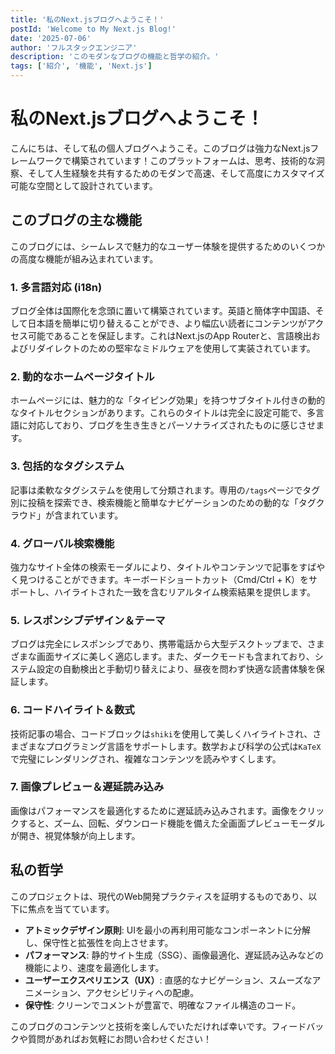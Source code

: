 ```yaml
---
title: '私のNext.jsブログへようこそ！'
postId: 'Welcome to My Next.js Blog!'
date: '2025-07-06'
author: 'フルスタックエンジニア'
description: 'このモダンなブログの機能と哲学の紹介。'
tags: ['紹介', '機能', 'Next.js']
---
```


# 私のNext.jsブログへようこそ！

こんにちは、そして私の個人ブログへようこそ。このブログは強力なNext.jsフレームワークで構築されています！このプラットフォームは、思考、技術的な洞察、そして人生経験を共有するためのモダンで高速、そして高度にカスタマイズ可能な空間として設計されています。

## このブログの主な機能

このブログには、シームレスで魅力的なユーザー体験を提供するためのいくつかの高度な機能が組み込まれています。

### 1. 多言語対応 (i18n)

ブログ全体は国際化を念頭に置いて構築されています。英語と簡体字中国語、そして日本語を簡単に切り替えることができ、より幅広い読者にコンテンツがアクセス可能であることを保証します。これはNext.jsのApp Routerと、言語検出およびリダイレクトのための堅牢なミドルウェアを使用して実装されています。

### 2. 動的なホームページタイトル

ホームページには、魅力的な「タイピング効果」を持つサブタイトル付きの動的なタイトルセクションがあります。これらのタイトルは完全に設定可能で、多言語に対応しており、ブログを生き生きとパーソナライズされたものに感じさせます。

### 3. 包括的なタグシステム

記事は柔軟なタグシステムを使用して分類されます。専用の`/tags`ページでタグ別に投稿を探索でき、検索機能と簡単なナビゲーションのための動的な「タグクラウド」が含まれています。

### 4. グローバル検索機能

強力なサイト全体の検索モーダルにより、タイトルやコンテンツで記事をすばやく見つけることができます。キーボードショートカット（Cmd/Ctrl + K）をサポートし、ハイライトされた一致を含むリアルタイム検索結果を提供します。

### 5. レスポンシブデザイン＆テーマ

ブログは完全にレスポンシブであり、携帯電話から大型デスクトップまで、さまざまな画面サイズに美しく適応します。また、ダークモードも含まれており、システム設定の自動検出と手動切り替えにより、昼夜を問わず快適な読書体験を保証します。

### 6. コードハイライト＆数式

技術記事の場合、コードブロックは`shiki`を使用して美しくハイライトされ、さまざまなプログラミング言語をサポートします。数学および科学の公式は`KaTeX`で完璧にレンダリングされ、複雑なコンテンツを読みやすくします。

### 7. 画像プレビュー＆遅延読み込み

画像はパフォーマンスを最適化するために遅延読み込みされます。画像をクリックすると、ズーム、回転、ダウンロード機能を備えた全画面プレビューモーダルが開き、視覚体験が向上します。

## 私の哲学

このプロジェクトは、現代のWeb開発プラクティスを証明するものであり、以下に焦点を当てています。

- **アトミックデザイン原則**: UIを最小の再利用可能なコンポーネントに分解し、保守性と拡張性を向上させます。
- **パフォーマンス**: 静的サイト生成（SSG）、画像最適化、遅延読み込みなどの機能により、速度を最適化します。
- **ユーザーエクスペリエンス（UX）**: 直感的なナビゲーション、スムーズなアニメーション、アクセシビリティへの配慮。
- **保守性**: クリーンでコメントが豊富で、明確なファイル構造のコード。

このブログのコンテンツと技術を楽しんでいただければ幸いです。フィードバックや質問があればお気軽にお問い合わせください！
